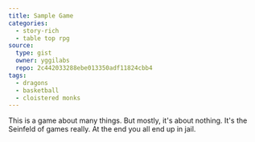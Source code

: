 ```yaml
---
title: Sample Game
categories: 
  - story-rich
  - table top rpg
source: 
  type: gist
  owner: yggilabs
  repo: 2c442033288ebe013350adf11824cbb4
tags:
  - dragons
  - basketball
  - cloistered monks
---
```


This is a game about many things. But mostly, it's about nothing. It's the Seinfeld of games really. At the end you all end up in jail.
